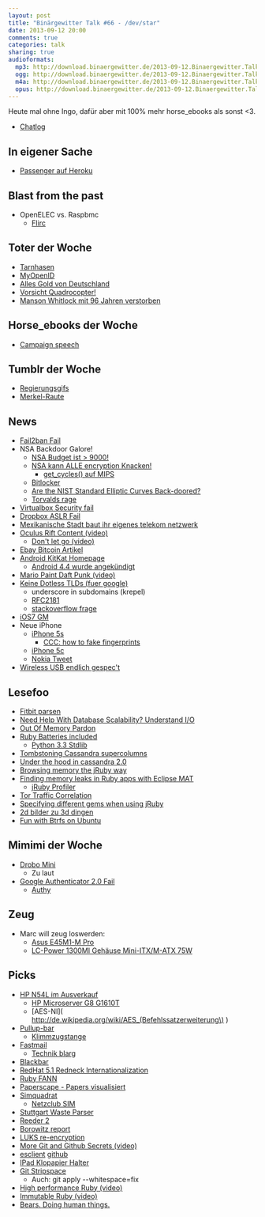 ```yaml
---
layout: post
title: "Binärgewitter Talk #66 - /dev/star"
date: 2013-09-12 20:00
comments: true
categories: talk
sharing: true
audioformats:
  mp3: http://download.binaergewitter.de/2013-09-12.Binaergewitter.Talk.66.mp3
  ogg: http://download.binaergewitter.de/2013-09-12.Binaergewitter.Talk.66.ogg
  m4a: http://download.binaergewitter.de/2013-09-12.Binaergewitter.Talk.66.m4a
  opus: http://download.binaergewitter.de/2013-09-12.Binaergewitter.Talk.66.opus
---
```

Heute mal ohne Ingo, dafür aber mit 100% mehr horse_ebooks als sonst <3.

* [Chatlog](http://xenim.imake.io/chatlog/binaergewitter-BGT066 )

## In eigener Sache

- [Passenger auf Heroku]( https://github.com/phusion/passenger-ruby-heroku-demo )

## Blast from the past

- OpenELEC vs. Raspbmc
    * [Flirc]( http://flirc.tv/ )

## Toter der Woche

- [Tarnhasen]( http://www.npr.org/2013/09/08/220188619/climate-change-leaves-hares-wearing-the-wrong-colors )
- [MyOpenID]( http://tech.slashdot.org/story/13/09/04/228229/myopenid-to-shut-down-in-february )
- [Alles Gold von Deutschland]( http://nsnbc.me/2013/04/18/federal-reserve-refuses-to-submit-to-an-audit-of-germanys-gold-held-in-u-s-vaults-2/ )
- [Vorsicht Quadrocopter! ]( http://blogs.wsj.com/metropolis/2013/09/05/remote-control-helicopter-kills-man-in-brooklyn/ ) 
- [Manson Whitlock mit 96 Jahren verstorben]( http://www.nytimes.com/2013/09/08/nyregion/manson-whitlock-typewriter-repairman-dies-at-96.html )

## Horse_ebooks der Woche

- [Campaign speech]( http://rubbercat.net/text/horse_ebooks-speech.html )

## Tumblr der Woche

- [Regierungsgifs]( http://regierungsgifs.tumblr.com/ )
- [Merkel-Raute]( http://merkelraute.tumblr.com/ )

## News

- [Fail2ban Fail]( https://vndh.net/note:fail2ban-089-denial-service )
- NSA Backdoor Galore!
    * [NSA Budget ist > 9000!]( http://apps.washingtonpost.com/g/page/national/inside-the-2013-us-intelligence-black-budget/420/ )
    * [NSA kann ALLE encryption Knacken!]( http://www.spiegel.de/international/world/privacy-scandal-nsa-can-spy-on-smart-phone-data-a-920971.html )
        - [get_cycles() auf MIPS]( https://lists.openwrt.org/pipermail/openwrt-devel/2013-September/021318.html )
    * [Bitlocker]( http://boingboing.net/2013/09/11/how-the-feds-asked-microsoft-t.html )
    * [Are the NIST Standard Elliptic Curves Back-doored?]( http://classic.slashdot.org/story/13/09/11/1224252 )
    * [Torvalds rage]( https://www.change.org/en-GB/petitions/linus-torvalds-remove-rdrand-from-dev-random-4/responses/9066 )
- [Virtualbox Security fail]( http://lists.freebsd.org/pipermail/freebsd-hackers/2013-August/043315.html )
- [Dropbox ASLR Fail]( http://codeinsecurity.wordpress.com/2013/09/09/installing-dropbox-prepare-to-lose-aslr/ )
- [Mexikanische Stadt baut ihr eigenes telekom netzwerk]( http://gadgets.ndtv.com/telecom/news/forgotten-by-telecoms-mexico-town-runs-cell-service-412236 )
- [Oculus Rift Content (video)]( http://www.youtube.com/watch?v=7bytIGCeGxo )
    * [Don't let go (video)]( http://www.youtube.com/watch?v=ia8HeT1Pj2Q )
- [Ebay Bitcoin Artikel](http://deals.ebay.com/blog/whats-the-deal-with-bitcoins-anyway/ )
- [Android KitKat Homepage]( http://www.kitkat.com/ )
    * [Android 4.4 wurde angekündigt]( http://www.android.com/kitkat/ )
- [Mario Paint Daft Punk (video)]( http://www.youtube.com/watch?v=Ic01Vhiyrb4&feature=youtu.be )
- [Keine Dotless TLDs (fuer google)]( http://www.icann.org/en/news/announcements/announcement-30aug13-en.htm )
    * underscore in subdomains (krepel)
    * [RFC2181]( http://www.ietf.org/rfc/rfc2181.txt )
    * [stackoverflow frage]( http://stackoverflow.com/questions/2180465/can-someone-have-a-subdomain-with-an-underscore-in-it )
- [iOS7 GM]( http://www.reddit.com/r/ios7/comments/1m4gci/the_gm_seed_is_out/ )
- Neue iPhone
    * [iPhone 5s]( http://www.apple.com/iphone-5s/specs/ )
       * [CCC: how to fake fingerprints]( http://dasalte.ccc.de/biometrie/fingerabdruck_kopieren?language=en )
    * [iPhone 5c]( http://www.apple.com/iphone-5c/specs/ )
    * [Nokia Tweet]( https://twitter.com/nokia_uk/status/377483408043036672/photo/1 )
- [Wireless USB endlich gespec't]( http://arstechnica.com/information-technology/2013/09/is-wireless-usb-finally-real-spec-ties-usb-to-wi-fi-for-gigabit-speed/ )


## Lesefoo

- [Fitbit parsen]( http://andrewwilkinson.wordpress.com/2012/12/30/accessing-fitbit-intraday-data/ )
- [Need Help With Database Scalability? Understand I/O]( http://highscalability.com/blog/2013/9/9/need-help-with-database-scalability-understand-io.html )
- [Out Of Memory Pardon]( http://lwn.net/Articles/104185/ )
- [Ruby Batteries included]( https://speakerdeck.com/darkhelmetlive/ruby-batteries-included )
   - [Python 3.3 Stdlib]( http://docs.python.org/3/library/ )
- [Tombstoning Cassandra supercolumns]( http://www.wentnet.com/blog/?p=38 )
- [Under the hood in cassandra 2.0]( http://www.datastax.com/dev/blog/whats-under-the-hood-in-cassandra-2-0 )
- [Browsing memory the jRuby way]( http://blog.headius.com/2010/07/browsing-memory-jruby-way.html )
- [Finding memory leaks in Ruby apps with Eclipse MAT]( http://blog.headius.com/2010/07/finding-leaks-in-ruby-apps-with-eclipse.html )
    * [jRuby Profiler]( https://github.com/jruby/jruby/wiki/Profiling-jruby )
- [Tor Traffic Correlation]( http://www.ohmygodel.com/publications/usersrouted-ccs13.pdf )
- [Specifying different gems when using jRuby]( http://jaustinhughey.wordpress.com/2010/08/09/specifying-different-gems-in-bundlers-gemfile-when-using-jruby/ )
- [2d bilder zu 3d dingen]( http://hackaday.com/2013/09/12/3-sweep-turning-2d-images-into-3d-models/ )
- [Fun with Btrfs on Ubuntu]( http://popey.com/blog/2013/09/02/fun-with-btrfs-on-ubuntu/ )

## Mimimi der Woche

- [Drobo Mini]( http://amzn.to/18TIiAV )
    * Zu laut
- [Google Authenticator 2.0 Fail]( http://www.engadget.com/2013/09/07/google-authenticator-ios-fixed/ )
    * [Authy]( https://www.authy.com/ )

## Zeug

- Marc will zeug loswerden:
    * [Asus E45M1-M Pro]( http://amzn.to/17SFSEi )
    * [LC-Power 1300MI Gehäuse Mini-ITX/M-ATX 75W]( http://amzn.to/1d8xcuE )

## Picks

- [HP N54L im Ausverkauf]( http://www.amazon.de/dp/B00AHQUX86/ref=asc_df_B00AHQUX8614735533?smid=A3JWKAKR8XB7XF&tag=krebsco-21 )
  - [HP Microserver G8 G1610T]( http://www.amazon.de/MicroServer-Celeron-G1610T-3-5Zoll-DualPort/dp/B00DJVRVFE/tag=krebsco-21 )
  - [AES-NI]( http://de.wikipedia.org/wiki/AES_(Befehlssatzerweiterung\) )
- [Pullup-bar]( http://amzn.to/1baz4Fj )
    * [Klimmzugstange]( http://amzn.to/1auz2VJ )
- [Fastmail]( https://www.fastmail.fm/?STKI=11594185 )
    * [Technik blarg]( http://blog.fastmail.fm/2013/05/28/push-events-nat-tcp-connection-timeouts-and-device-sleep/ )
- [Blackbar]( https://itunes.apple.com/de/app/blackbar/id672002602?l=en&mt=8 )
- [RedHat 5.1 Redneck Internationalization]( http://www.ninesys.com/fun/ )
- [Ruby FANN]( https://github.com/tangledpath/ruby-fann )
- [Paperscape - Papers visualisiert]( http://paperscape.org/ )
- [Simquadrat]( https://www.simquadrat.de/ )
    * [Netzclub SIM]( https://www.netzclub.net/ )
- [Stuttgart Waste Parser]( https://github.com/pfleidi/stuttgart-waste-parser )
- [Reeder 2]( https://itunes.apple.com/app/reeder-2/id697846300 )
- [Borowitz report]( http://www.newyorker.com/online/blogs/borowitzreport/2013/09/republicans-offer-syria-strategy-we-must-defund-obamacare.html )
- [LUKS re-encryption]( http://asalor.blogspot.ca/2012/08/re-encryption-of-luks-device-cryptsetup.html )
- [More Git and Github Secrets (video)]( http://zachholman.com/talk/more-git-and-github-secrets/ )
- [esclient]( http://www.eriky.com/2013/06/elasticsearch-backups ) [github]( https://github.com/eriky/ESClient/ )
- [IPad Klopapier Halter]( http://www.amazon.com/CTA-Digital-Bathroom-Tablet-PAD-TSB/dp/tech-data/B00AQT653G?tag=krebsco-21 )
- [Git Stripspace]( http://git-scm.com/docs/git-stripspace )
    * Auch:  git apply --whitespace=fix
- [High performance Ruby (video)]( http://vimeo.com/61255646 )
- [Immutable Ruby (video)]( http://vimeo.com/61231676 )
- [Bears. Doing human things.]( http://www.reddit.com/r/bearsdoinghumanthings )
